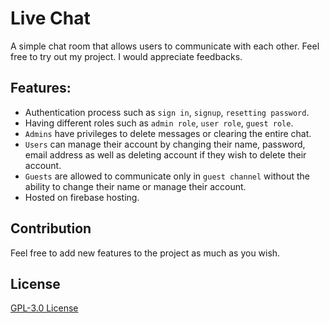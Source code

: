 # Live Chat
A simple chat room that allows users to communicate with each other.
Feel free to try out my project. I would appreciate feedbacks.

## Features:
* Authentication process such as `sign in`, `signup`, `resetting password`.
* Having different roles such as `admin role`, `user role`, `guest role`.
* `Admins` have privileges to delete messages or clearing the entire chat.
* `Users` can manage their account by changing their name, password, email address as well as deleting account if they wish to delete their account.
* `Guests` are allowed to communicate only in `guest channel` without the ability to change their name or manage their account.
* Hosted on firebase hosting. 

## Contribution
Feel free to add new features to the project as much as you wish.

## License
[GPL-3.0 License](LICENSE)
